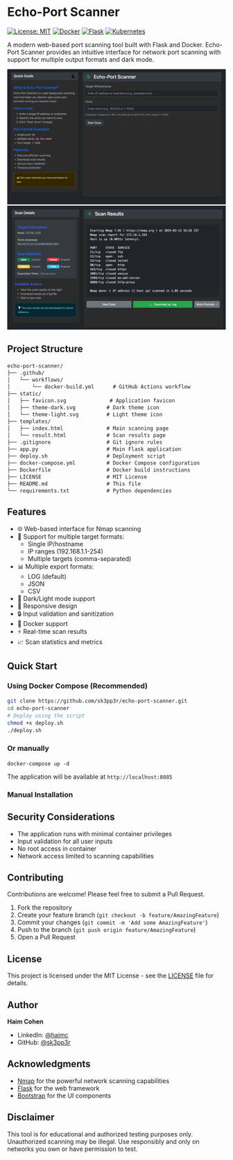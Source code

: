 # Echo-Port Scanner

[![License: MIT](https://img.shields.io/badge/License-MIT-yellow.svg)](https://opensource.org/licenses/MIT)
[![Docker](https://img.shields.io/badge/docker-%230db7ed.svg?style=flat&logo=docker&logoColor=white)](https://www.docker.com/)
[![Flask](https://img.shields.io/badge/flask-%23000.svg?style=flat&logo=flask&logoColor=white)](https://flask.palletsprojects.com/)
[![Kubernetes](https://img.shields.io/badge/kubernetes-%23326ce5.svg?style=flat&logo=kubernetes&logoColor=white)](https://kubernetes.io/)

A modern web-based port scanning tool built with Flask and Docker. Echo-Port Scanner provides an intuitive interface for network port scanning with support for multiple output formats and dark mode.

![Echo-Port Scanner Screenshot](screenshots/main.jpg)
![Echo-Port Scanner Screenshot](screenshots/results.png)

## Project Structure
```
echo-port-scanner/
├── .github/
│   └── workflows/
│       └── docker-build.yml      # GitHub Actions workflow
├── static/
│   ├── favicon.svg              # Application favicon
│   ├── theme-dark.svg          # Dark theme icon
│   └── theme-light.svg         # Light theme icon
├── templates/
│   ├── index.html              # Main scanning page
│   └── result.html             # Scan results page
├── .gitignore                  # Git ignore rules
├── app.py                      # Main Flask application
├── deploy.sh                   # Deployment script
├── docker-compose.yml          # Docker Compose configuration
├── Dockerfile                  # Docker build instructions
├── LICENSE                     # MIT License
├── README.md                   # This file
└── requirements.txt            # Python dependencies
```

## Features

- 🌐 Web-based interface for Nmap scanning
- 🎯 Support for multiple target formats:
  - Single IP/hostname
  - IP ranges (192.168.1.1-254)
  - Multiple targets (comma-separated)
- 📊 Multiple export formats:
  - LOG (default)
  - JSON
  - CSV
- 🌙 Dark/Light mode support
- 📱 Responsive design
- 🔒 Input validation and sanitization
- 🐳 Docker support
- ⚡ Real-time scan results
- 📈 Scan statistics and metrics

## Quick Start

### Using Docker Compose (Recommended)
```bash
git clone https://github.com/sk3pp3r/echo-port-scanner.git
cd echo-port-scanner
# Deploy using the script
chmod +x deploy.sh
./deploy.sh
```

### Or manually
`docker-compose up -d`

The application will be available at `http://localhost:8085`

### Manual Installation

## Security Considerations

- The application runs with minimal container privileges
- Input validation for all user inputs
- No root access in container
- Network access limited to scanning capabilities

## Contributing

Contributions are welcome! Please feel free to submit a Pull Request.

1. Fork the repository
2. Create your feature branch (`git checkout -b feature/AmazingFeature`)
3. Commit your changes (`git commit -m 'Add some AmazingFeature'`)
4. Push to the branch (`git push origin feature/AmazingFeature`)
5. Open a Pull Request

## License

This project is licensed under the MIT License - see the [LICENSE](LICENSE) file for details.

## Author

**Haim Cohen**
- LinkedIn: [@haimc](https://www.linkedin.com/in/haimc/)
- GitHub: [@sk3pp3r](https://github.com/sk3pp3r)

## Acknowledgments

- [Nmap](https://nmap.org/) for the powerful network scanning capabilities
- [Flask](https://flask.palletsprojects.com/) for the web framework
- [Bootstrap](https://getbootstrap.com/) for the UI components

## Disclaimer

This tool is for educational and authorized testing purposes only. Unauthorized scanning may be illegal. Use responsibly and only on networks you own or have permission to test.
